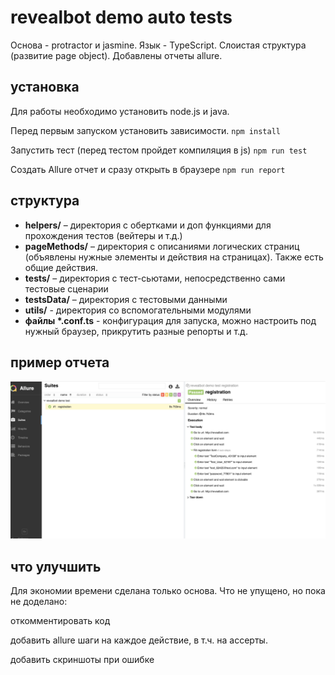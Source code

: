 # revealbot demo auto tests

Основа - protractor и jasmine. Язык - TypeScript. Слоистая структура (развитие page object). Добавлены отчеты allure.

## установка

Для работы необходимо установить node.js и java.

Перед первым запуском установить зависимости.
`npm install`

Запустить тест (перед тестом пройдет компиляция в js)
`npm run test`

Создать Allure отчет и сразу открыть в браузере
`npm run report`

## структура

* **helpers/** – директория с обертками и доп функциями для прохождения тестов (вейтеры и т.д.)
* **pageMethods/** – директория с описаниями логических страниц (объявлены нужные элементы и действия на страницах). Также есть общие действия.
* **tests/** – директория с тест-сьютами, непосредственно сами тестовые сценарии
* **testsData/** – директория с тестовыми данными
* **utils/** - директория со вспомогательными модулями
* **файлы \*.conf.ts** - конфигурация для запуска, можно настроить под нужный браузер, прикрутить разные репорты и т.д.

## пример отчета
![Screenshot](allure_rep.png)

## что улучшить

Для экономии времени сделана только основа. Что не упущено, но пока не доделано:

откомментировать код

добавить allure шаги на каждое действие, в т.ч. на ассерты.

добавить скриншоты при ошибке
